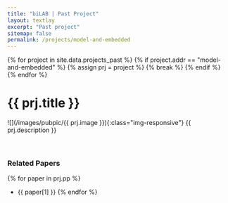 ```yaml
---
title: "biLAB | Past Project"
layout: textlay
excerpt: "Past project"
sitemap: false
permalink: /projects/model-and-embedded
---
```


{% for project in site.data.projects_past %}
    {% if project.addr == "model-and-embedded" %}
        {% assign prj = project %}
        {% break %}
    {% endif %}
{% endfor %}

# {{ prj.title }}
![](/images/pubpic/{{ prj.image }}){:class="img-responsive"}
{{ prj.description }}  
<br><br>

### Related Papers
{% for paper in prj.pp %}
* {{ paper[1] }}
{% endfor %}
<br>